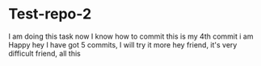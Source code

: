 # Test-repo-2
I am doing this task 
now I know how to commit 
this is my 4th commit
 i am Happy 
hey
I have got 5 commits, I will try it more
hey friend, it's very difficult friend, all this
